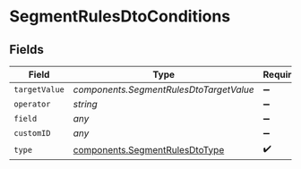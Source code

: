 # SegmentRulesDtoConditions


## Fields

| Field                                                                            | Type                                                                             | Required                                                                         | Description                                                                      |
| -------------------------------------------------------------------------------- | -------------------------------------------------------------------------------- | -------------------------------------------------------------------------------- | -------------------------------------------------------------------------------- |
| `targetValue`                                                                    | *components.SegmentRulesDtoTargetValue*                                          | :heavy_minus_sign:                                                               | N/A                                                                              |
| `operator`                                                                       | *string*                                                                         | :heavy_minus_sign:                                                               | N/A                                                                              |
| `field`                                                                          | *any*                                                                            | :heavy_minus_sign:                                                               | N/A                                                                              |
| `customID`                                                                       | *any*                                                                            | :heavy_minus_sign:                                                               | N/A                                                                              |
| `type`                                                                           | [components.SegmentRulesDtoType](../../models/components/segmentrulesdtotype.md) | :heavy_check_mark:                                                               | N/A                                                                              |